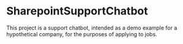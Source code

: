 # SharepointSupportChatbot
This project is a support chatbot, intended as a demo example for a hypothetical company, for the purposes of applying to jobs.
